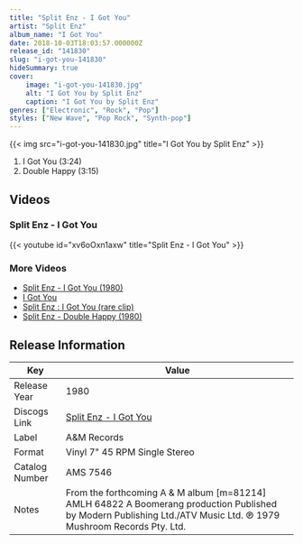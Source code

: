 ```yaml
---
title: "Split Enz - I Got You"
artist: "Split Enz"
album_name: "I Got You"
date: 2018-10-03T18:03:57.000000Z
release_id: "141830"
slug: "i-got-you-141830"
hideSummary: true
cover:
    image: "i-got-you-141830.jpg"
    alt: "I Got You by Split Enz"
    caption: "I Got You by Split Enz"
genres: ["Electronic", "Rock", "Pop"]
styles: ["New Wave", "Pop Rock", "Synth-pop"]
---
```


{{< img src="i-got-you-141830.jpg" title="I Got You by Split Enz" >}}

<!-- section break -->

1. I Got You (3:24)
2. Double Happy (3:15)

<!-- section break -->




## Videos
### Split Enz - I Got You
{{< youtube id="xv6oOxn1axw" title="Split Enz - I Got You" >}}<br>

### More Videos

- [Split Enz - I Got You (1980)](https://www.youtube.com/watch?v=YmQlBfxh4Us)
- [I Got You](https://www.youtube.com/watch?v=bAAe3cVFxTM)
- [Split Enz : I Got You (rare clip)](https://www.youtube.com/watch?v=icBL4ahIWTU)
- [Split Enz - Double Happy (1980)](https://www.youtube.com/watch?v=nsGblAyjmZM)


## Release Information
|  Key           | Value                                                |
| ---------------| ---------------------------------------------------- |
| Release Year   | 1980                                   |
| Discogs Link   | [Split Enz - I Got You](https://www.discogs.com/release/141830-Split-Enz-I-Got-You) |
| Label          | A&M Records |
| Format         | Vinyl 7" 45 RPM Single Stereo |
| Catalog Number | AMS 7546 |
| Notes | From the forthcoming A & M album [m=81214] AMLH 64822 A Boomerang production  Published by Modern Publishing Ltd./ATV Music Ltd. ℗ 1979 Mushroom Records Pty. Ltd. |